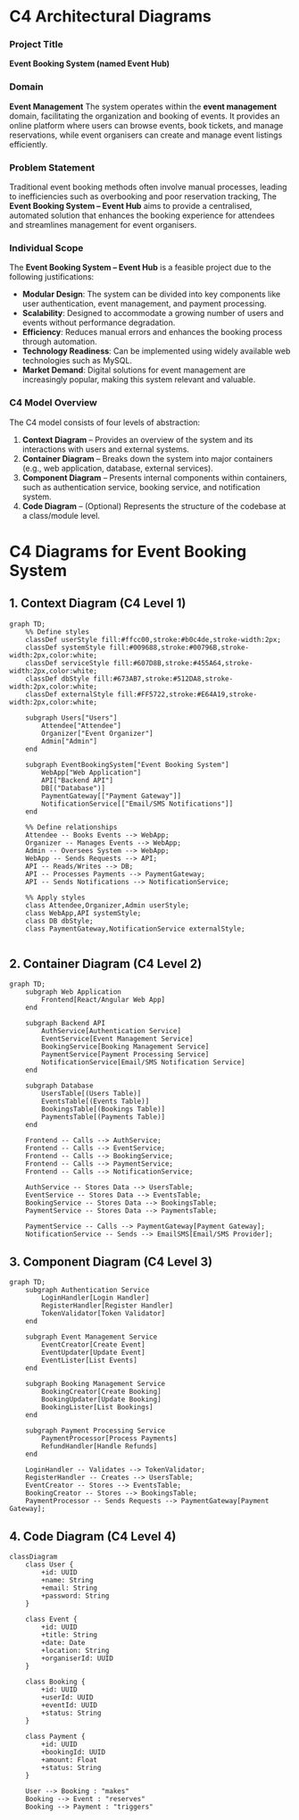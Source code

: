 # C4 Architectural Diagrams

### Project Title
**Event Booking System (named Event Hub)**

### Domain
**Event Management**
The system operates within the **event management** domain, facilitating the organization and booking of events. It provides an online platform where users can browse events, book tickets, and manage reservations, while event organisers can create and manage event listings efficiently.

### Problem Statement
Traditional event booking methods often involve manual processes, leading to inefficiencies such as overbooking and poor reservation tracking, The **Event Booking System – Event Hub** aims to provide a centralised, automated solution that enhances the booking experience for attendees and streamlines management for event organisers.

### Individual Scope
The **Event Booking System – Event Hub** is a feasible project due to the following justifications:
- **Modular Design**: The system can be divided into key components like user authentication, event management, and payment processing.
- **Scalability**: Designed to accommodate a growing number of users and events without performance degradation.
- **Efficiency**: Reduces manual errors and enhances the booking process through automation.
- **Technology Readiness**: Can be implemented using widely available web technologies such as MySQL.
- **Market Demand**: Digital solutions for event management are increasingly popular, making this system relevant and valuable.


### C4 Model Overview
The C4 model consists of four levels of abstraction:
1. **Context Diagram** – Provides an overview of the system and its interactions with users and external systems.
2. **Container Diagram** – Breaks down the system into major containers (e.g., web application, database, external services).
3. **Component Diagram** – Presents internal components within containers, such as authentication service, booking service, and notification system.
4. **Code Diagram** – (Optional) Represents the structure of the codebase at a class/module level.

# C4 Diagrams for Event Booking System

## 1. Context Diagram (C4 Level 1)

```mermaid
graph TD;
    %% Define styles
    classDef userStyle fill:#ffcc00,stroke:#b0c4de,stroke-width:2px;
    classDef systemStyle fill:#009688,stroke:#00796B,stroke-width:2px,color:white;
    classDef serviceStyle fill:#607D8B,stroke:#455A64,stroke-width:2px,color:white;
    classDef dbStyle fill:#673AB7,stroke:#512DA8,stroke-width:2px,color:white;
    classDef externalStyle fill:#FF5722,stroke:#E64A19,stroke-width:2px,color:white;
    
    subgraph Users["Users"]
        Attendee["Attendee"]
        Organizer["Event Organizer"]
        Admin["Admin"]
    end
    
    subgraph EventBookingSystem["Event Booking System"]
        WebApp["Web Application"]
        API["Backend API"]
        DB[("Database")]
        PaymentGateway[["Payment Gateway"]]
        NotificationService[["Email/SMS Notifications"]]
    end
    
    %% Define relationships
    Attendee -- Books Events --> WebApp;
    Organizer -- Manages Events --> WebApp;
    Admin -- Oversees System --> WebApp;
    WebApp -- Sends Requests --> API;
    API -- Reads/Writes --> DB;
    API -- Processes Payments --> PaymentGateway;
    API -- Sends Notifications --> NotificationService;

    %% Apply styles
    class Attendee,Organizer,Admin userStyle;
    class WebApp,API systemStyle;
    class DB dbStyle;
    class PaymentGateway,NotificationService externalStyle;


```

## 2. Container Diagram (C4 Level 2)
```mermaid
graph TD;
    subgraph Web Application
        Frontend[React/Angular Web App]
    end
    
    subgraph Backend API
        AuthService[Authentication Service]
        EventService[Event Management Service]
        BookingService[Booking Management Service]
        PaymentService[Payment Processing Service]
        NotificationService[Email/SMS Notification Service]
    end
    
    subgraph Database
        UsersTable[(Users Table)]
        EventsTable[(Events Table)]
        BookingsTable[(Bookings Table)]
        PaymentsTable[(Payments Table)]
    end
    
    Frontend -- Calls --> AuthService;
    Frontend -- Calls --> EventService;
    Frontend -- Calls --> BookingService;
    Frontend -- Calls --> PaymentService;
    Frontend -- Calls --> NotificationService;
    
    AuthService -- Stores Data --> UsersTable;
    EventService -- Stores Data --> EventsTable;
    BookingService -- Stores Data --> BookingsTable;
    PaymentService -- Stores Data --> PaymentsTable;
    
    PaymentService -- Calls --> PaymentGateway[Payment Gateway];
    NotificationService -- Sends --> EmailSMS[Email/SMS Provider];
```

## 3. Component Diagram (C4 Level 3)
```mermaid
graph TD;
    subgraph Authentication Service
        LoginHandler[Login Handler]
        RegisterHandler[Register Handler]
        TokenValidator[Token Validator]
    end
    
    subgraph Event Management Service
        EventCreator[Create Event]
        EventUpdater[Update Event]
        EventLister[List Events]
    end
    
    subgraph Booking Management Service
        BookingCreator[Create Booking]
        BookingUpdater[Update Booking]
        BookingLister[List Bookings]
    end
    
    subgraph Payment Processing Service
        PaymentProcessor[Process Payments]
        RefundHandler[Handle Refunds]
    end
    
    LoginHandler -- Validates --> TokenValidator;
    RegisterHandler -- Creates --> UsersTable;
    EventCreator -- Stores --> EventsTable;
    BookingCreator -- Stores --> BookingsTable;
    PaymentProcessor -- Sends Requests --> PaymentGateway[Payment Gateway];
```

## 4. Code Diagram (C4 Level 4) 
```mermaid
classDiagram
    class User {
        +id: UUID
        +name: String
        +email: String
        +password: String
    }
    
    class Event {
        +id: UUID
        +title: String
        +date: Date
        +location: String
        +organiserId: UUID
    }
    
    class Booking {
        +id: UUID
        +userId: UUID
        +eventId: UUID
        +status: String
    }
    
    class Payment {
        +id: UUID
        +bookingId: UUID
        +amount: Float
        +status: String
    }
    
    User --> Booking : "makes"
    Booking --> Event : "reserves"
    Booking --> Payment : "triggers"
```
